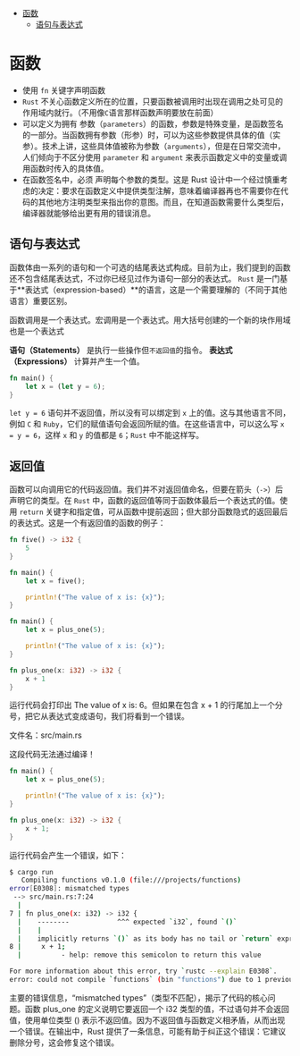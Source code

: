 <!--
 * @Author: tangdaoyong
 * @Date: 2021-09-13 22:28:07
 * @LastEditors: matiastang
 * @LastEditTime: 2024-09-25 11:22:20
 * @Description: 函数
-->
<!-- TOC -->

- [函数](#函数)
  - [语句与表达式](#语句与表达式)

<!-- /TOC -->
# 函数

* 使用 `fn` 关键字声明函数
* `Rust` 不关心函数定义所在的位置，只要函数被调用时出现在调用之处可见的作用域内就行。（不用像`C`语言那样函数声明要放在前面）
* 可以定义为拥有 参数（`parameters`）的函数，参数是特殊变量，是函数签名的一部分。当函数拥有参数（形参）时，可以为这些参数提供具体的值（实参）。技术上讲，这些具体值被称为参数（`arguments`），但是在日常交流中，人们倾向于不区分使用 `parameter` 和 `argument` 来表示函数定义中的变量或调用函数时传入的具体值。
* 在函数签名中，必须 声明每个参数的类型。这是 Rust 设计中一个经过慎重考虑的决定：要求在函数定义中提供类型注解，意味着编译器再也不需要你在代码的其他地方注明类型来指出你的意图。而且，在知道函数需要什么类型后，编译器就能够给出更有用的错误消息。

## 语句与表达式

函数体由一系列的语句和一个可选的结尾表达式构成。目前为止，我们提到的函数还不包含结尾表达式，不过你已经见过作为语句一部分的表达式。
`Rust` 是一门基于**表达式（expression-based）**的语言，这是一个需要理解的（不同于其他语言）重要区别。

函数调用是一个表达式。宏调用是一个表达式。用大括号创建的一个新的块作用域也是一个表达式

**语句（Statements）** 是执行一些操作但`不返回值`的指令。
**表达式（Expressions）** 计算并产生一个值。

```rs
fn main() {
    let x = (let y = 6);
}
```
`let y = 6` 语句并不返回值，所以没有可以绑定到 `x` 上的值。这与其他语言不同，例如 `C` 和 `Ruby`，它们的赋值语句会返回所赋的值。在这些语言中，可以这么写 `x = y = 6`，这样 `x` 和 `y` 的值都是 `6`；`Rust` 中不能这样写。

## 返回值

函数可以向调用它的代码返回值。我们并不对返回值命名，但要在箭头（`->`）后声明它的类型。在 `Rust` 中，函数的返回值等同于函数体最后一个表达式的值。使用 `return` 关键字和指定值，可从函数中提前返回；但大部分函数隐式的返回最后的表达式。这是一个有返回值的函数的例子：

```rs
fn five() -> i32 {
    5
}

fn main() {
    let x = five();

    println!("The value of x is: {x}");
}
```
```rs
fn main() {
    let x = plus_one(5);

    println!("The value of x is: {x}");
}

fn plus_one(x: i32) -> i32 {
    x + 1
}
```
运行代码会打印出 The value of x is: 6。但如果在包含 x + 1 的行尾加上一个分号，把它从表达式变成语句，我们将看到一个错误。

文件名：src/main.rs

这段代码无法通过编译！
```rs
fn main() {
    let x = plus_one(5);

    println!("The value of x is: {x}");
}

fn plus_one(x: i32) -> i32 {
    x + 1;
}
```
运行代码会产生一个错误，如下：
```sh
$ cargo run
   Compiling functions v0.1.0 (file:///projects/functions)
error[E0308]: mismatched types
 --> src/main.rs:7:24
  |
7 | fn plus_one(x: i32) -> i32 {
  |    --------            ^^^ expected `i32`, found `()`
  |    |
  |    implicitly returns `()` as its body has no tail or `return` expression
8 |     x + 1;
  |          - help: remove this semicolon to return this value

For more information about this error, try `rustc --explain E0308`.
error: could not compile `functions` (bin "functions") due to 1 previous error
```
主要的错误信息，“mismatched types”（类型不匹配），揭示了代码的核心问题。函数 plus_one 的定义说明它要返回一个 i32 类型的值，不过语句并不会返回值，使用单位类型 () 表示不返回值。因为不返回值与函数定义相矛盾，从而出现一个错误。在输出中，Rust 提供了一条信息，可能有助于纠正这个错误：它建议删除分号，这会修复这个错误。